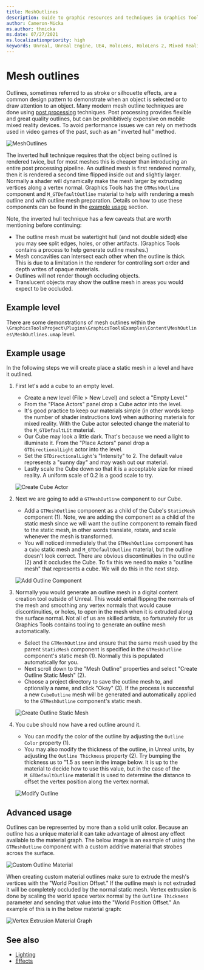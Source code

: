 ```yaml
---
title: MeshOutlines
description: Guide to graphic resources and techniques in Graphics Tools.
author: Cameron-Micka
ms.author: thmicka
ms.date: 07/27/2021
ms.localizationpriority: high
keywords: Unreal, Unreal Engine, UE4, HoloLens, HoloLens 2, Mixed Reality, development, MRTK, GT, Graphics Tools, graphics, rendering, materials
---
```


# Mesh outlines

Outlines, sometimes referred to as stroke or silhouette effects, are a common design pattern to demonstrate when an object is selected or to draw attention to an object. Many modern mesh outline techniques are done using [post processing](https://docs.unrealengine.com/4.26/en-US/RenderingAndGraphics/PostProcessEffects/) techniques. Post processing provides flexible and great quality outlines, but can be prohibitively expensive on mobile mixed reality devices. To avoid performance issues we can rely on methods used in video games of the past, such as an "inverted hull" method.

![MeshOutlines](Images/FeatureCards/MeshOutlines.png)

The inverted hull technique requires that the object being outlined is rendered twice, but for most meshes this is cheaper than introducing an entire post processing pipeline. An outlined mesh is first rendered normally, then it is rendered a second time flipped inside out and slightly larger. Normally a shader will dynamically make the mesh larger by extruding vertices along a vertex normal. Graphics Tools has the `GTMeshOutline` component and `M_GTDefaultOutline` material to help with rendering a mesh outline and with outline mesh preparation. Details on how to use these components can be found in the [example usage](#Example-usage) section.

Note, the inverted hull technique has a few caveats that are worth mentioning before continuing:

* The outline mesh must be watertight hull (and not double sided) else you may see split edges, holes, or other artifacts. (Graphics Tools contains a process to help generate outline meshes.)
* Mesh concavities can intersect each other when the outline is thick. This is due to a limitation in the renderer for controlling sort order and depth writes of opaque materials.
* Outlines will not render though occluding objects.
* Translucent objects may show the outline mesh in areas you would expect to be occluded.

## Example level

There are some demonstrations of mesh outlines within the `\GraphicsToolsProject\Plugins\GraphicsToolsExamples\Content\MeshOutlines\MeshOutlines.umap` level.

## Example usage

In the following steps we will create place a static mesh in a level and have it outlined.

1. First let's add a cube to an empty level.
    * Create a new level (File > New Level) and select a "Empty Level."
    * From the "Place Actors" panel drop a Cube actor into the level.
    * It's good practice to keep our materials simple (in other words keep the number of shader instructions low) when authoring materials for mixed reality. With the Cube actor selected change the material to the `M_GTDefaultLit` material.
    * Our Cube may look a little dark. That's because we need a light to illuminate it. From the "Place Actors" panel drop a `GTDirectionalLight` actor into the level. 
    * Set the `GTDirectionalLight`'s "Intensity" to 2. The default value represents a "sunny day" and may wash out our material.
    * Lastly scale the Cube down so that it is a acceptable size for mixed reality. A uniform scale of 0.2 is a good scale to try.

    ![Create Cube Actor](Images/MeshOutlines/CreateCubeActor.png)
    
2. Next we are going to add a `GTMeshOutline` component to our Cube.
    * Add a `GTMeshOutline` component as a child of the Cube's `StaticMesh` component (1). Note, we are adding the component as a child of the static mesh since we will want the outline component to remain fixed to the static mesh, in other words translate, rotate, and scale whenever the mesh is transformed.
    * You will noticed immediately that the `GTMeshOutline` component has a `Cube` static mesh and `M_GTDefaultOutline` material, but the outline doesn't look correct. There are obvious discontinuities in the outline (2) and it occludes the Cube. To fix this we need to make a "outline mesh" that represents a cube. We will do this in the next step.

    ![Add Outline Component](Images/MeshOutlines/AddOutlineComponent.png)

2. Normally you would generate an outline mesh in a digital content creation tool outside of Unreal. This would entail flipping the normals of the mesh and smoothing any vertex normals that would cause discontinuities, or holes, to open in the mesh when it is extruded along the surface normal. Not all of us are skilled artists, so fortunately for us Graphics Tools contains tooling to generate an outline mesh automatically.
    * Select the `GTMeshOutline` and ensure that the same mesh used by the parent `StaticMesh` component is specified in the `GTMeshOutline` component's static mesh (1). Normally this is populated automatically for you.
    * Next scroll down to the "Mesh Outline" properties and select "Create Outline Static Mesh" (2).
    * Choose a project directory to save the outline mesh to, and optionally a name, and click "Okay" (3). If the process is successful a new `CubeOutline` mesh will be generated and automatically applied to  the `GTMeshOutline` component's static mesh.

    ![Create Outline Static Mesh](Images/MeshOutlines/CreateOutlineStaticMesh.png)

4. You cube should now have a red outline around it.
    * You can modify the color of the outline by adjusting the `Outline Color` property (1).
    * You may also modify the thickness of the outline, in Unreal units, by adjusting the `Outline Thickness` property (2). Try bumping the thickness us to "1.5
     as seen in the image below. It is up to the material to decide how to use this value, but in the case of the `M_GTDefaultOutline` material it is used to determine the distance to offset the vertex position along the vertex normal.

    ![Modify Outline](Images/MeshOutlines/ModifyOutline.png)

## Advanced usage

Outlines can be represented by more than a solid unlit color. Because an outline has a unique material it can take advantage of almost any effect available to the material graph. The below image is an example of using the `GTMeshOutline` component with a custom additive material that strobes across the surface. 

![Custom Outline Material](Images/MeshOutlines/CustomOutlineMaterial.png)

When creating custom material outlines make sure to extrude the mesh's vertices with the "World Position Offset." If the outline mesh is not extruded it will be completely occluded by the normal static mesh. Vertex extrusion is done by scaling the world space vertex normal by the `Outline Thickness` parameter and sending that value into the "World Position Offset." An example of this is in the below material graph:

![Vertex Extrusion Material Graph](Images/MeshOutlines/VertexExtrusionMaterialGraph.png)
    
## See also

- [Lighting](Lighting.md)
- [Effects](Effects.md)
